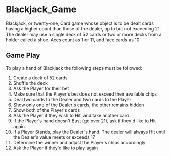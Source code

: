 # Blackjack_Game
Blackjack, or twenty-one, Card game whose object is to be dealt cards having a higher count than those of the dealer, up to but not exceeding 21. The dealer may use a single deck of 52 cards or two or more decks from a holder called a shoe. Aces count as 1 or 11, and face cards as 10.

## Game Play
To play a hand of Blackjack the following steps must be followed:
1. Create a deck of 52 cards
2. Shuffle the deck
3. Ask the Player for their bet
4. Make sure that the Player's bet does not exceed their available chips
5. Deal two cards to the Dealer and two cards to the Player
6. Show only one of the Dealer's cards, the other remains hidden
7. Show both of the Player's cards
8. Ask the Player if they wish to Hit, and take another card
9. If the Player's hand doesn't Bust (go over 21), ask if they'd like to Hit again.
10. If a Player Stands, play the Dealer's hand. The dealer will always Hit until the Dealer's value meets or exceeds 17
11. Determine the winner and adjust the Player's chips accordingly
12. Ask the Player if they'd like to play again

